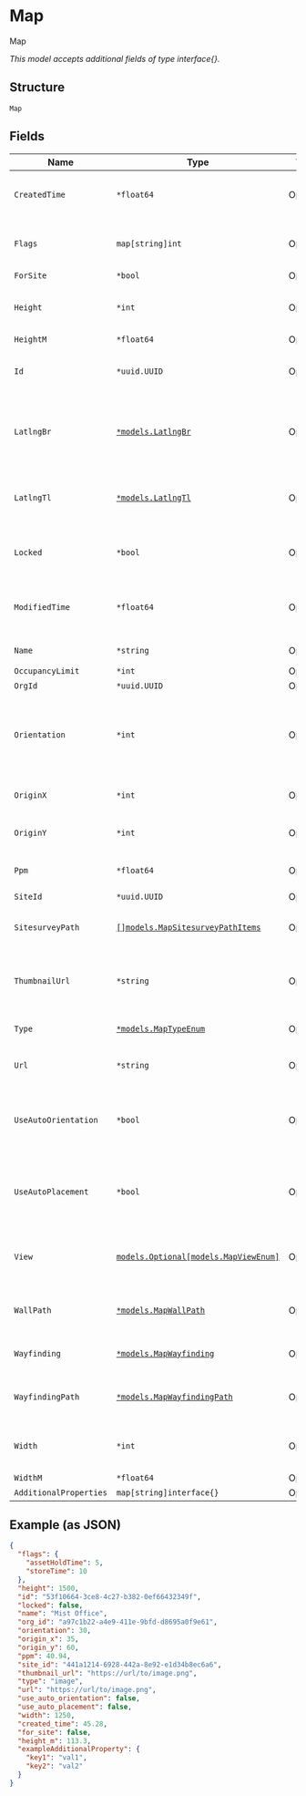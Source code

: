 
# Map

Map

*This model accepts additional fields of type interface{}.*

## Structure

`Map`

## Fields

| Name | Type | Tags | Description |
|  --- | --- | --- | --- |
| `CreatedTime` | `*float64` | Optional | when the object has been created, in epoch |
| `Flags` | `map[string]int` | Optional | name/val pair objects for location engine to use |
| `ForSite` | `*bool` | Optional | - |
| `Height` | `*int` | Optional | when type=image, height of the image map |
| `HeightM` | `*float64` | Optional | - |
| `Id` | `*uuid.UUID` | Optional | Unique ID of the object instance in the Mist Organnization |
| `LatlngBr` | [`*models.LatlngBr`](../../doc/models/latlng-br.md) | Optional | when type=google, latitude / longitude of the bottom-right corner |
| `LatlngTl` | [`*models.LatlngTl`](../../doc/models/latlng-tl.md) | Optional | when type=google, latitude / longitude of the top-left corner |
| `Locked` | `*bool` | Optional | whether this map is considered locked down<br>**Default**: `false` |
| `ModifiedTime` | `*float64` | Optional | when the object has been modified for the last time, in epoch |
| `Name` | `*string` | Optional | The name of the map |
| `OccupancyLimit` | `*int` | Optional | - |
| `OrgId` | `*uuid.UUID` | Optional | - |
| `Orientation` | `*int` | Optional | orientation of the map, 0 means up is north, 90 means up is west<br>**Default**: `0`<br>**Constraints**: `>= 0`, `<= 359` |
| `OriginX` | `*int` | Optional | the user-annotated x origin, pixels |
| `OriginY` | `*int` | Optional | the user-annotated y origin, pixels |
| `Ppm` | `*float64` | Optional | when type=image, pixels per meter |
| `SiteId` | `*uuid.UUID` | Optional | - |
| `SitesurveyPath` | [`[]models.MapSitesurveyPathItems`](../../doc/models/map-sitesurvey-path-items.md) | Optional | sitesurvey_path<br>**Constraints**: *Minimum Items*: `0` |
| `ThumbnailUrl` | `*string` | Optional | when type=image, the url for the thumbnail image / preview |
| `Type` | [`*models.MapTypeEnum`](../../doc/models/map-type-enum.md) | Optional | enum: `google`, `image`<br>**Default**: `"image"` |
| `Url` | `*string` | Optional | when type=image, the url |
| `UseAutoOrientation` | `*bool` | Optional | whether this map uses autooreintation values or ignores them<br>**Default**: `false` |
| `UseAutoPlacement` | `*bool` | Optional | whether this map uses autoplacement values or ignores them<br>**Default**: `false` |
| `View` | [`models.Optional[models.MapViewEnum]`](../../doc/models/map-view-enum.md) | Optional | if `type`==`google`. enum: `hybrid`, `roadmap`, `satellite`, `terrain` |
| `WallPath` | [`*models.MapWallPath`](../../doc/models/map-wall-path.md) | Optional | a JSON blob for wall definition (same format as wayfinding_path) |
| `Wayfinding` | [`*models.MapWayfinding`](../../doc/models/map-wayfinding.md) | Optional | properties related to wayfinding |
| `WayfindingPath` | [`*models.MapWayfindingPath`](../../doc/models/map-wayfinding-path.md) | Optional | a JSON blob for wayfinding (using Dijkstra’s algorithm) |
| `Width` | `*int` | Optional | when type=image, width of the image map |
| `WidthM` | `*float64` | Optional | - |
| `AdditionalProperties` | `map[string]interface{}` | Optional | - |

## Example (as JSON)

```json
{
  "flags": {
    "assetHoldTime": 5,
    "storeTime": 10
  },
  "height": 1500,
  "id": "53f10664-3ce8-4c27-b382-0ef66432349f",
  "locked": false,
  "name": "Mist Office",
  "org_id": "a97c1b22-a4e9-411e-9bfd-d8695a0f9e61",
  "orientation": 30,
  "origin_x": 35,
  "origin_y": 60,
  "ppm": 40.94,
  "site_id": "441a1214-6928-442a-8e92-e1d34b8ec6a6",
  "thumbnail_url": "https://url/to/image.png",
  "type": "image",
  "url": "https://url/to/image.png",
  "use_auto_orientation": false,
  "use_auto_placement": false,
  "width": 1250,
  "created_time": 45.28,
  "for_site": false,
  "height_m": 113.3,
  "exampleAdditionalProperty": {
    "key1": "val1",
    "key2": "val2"
  }
}
```

